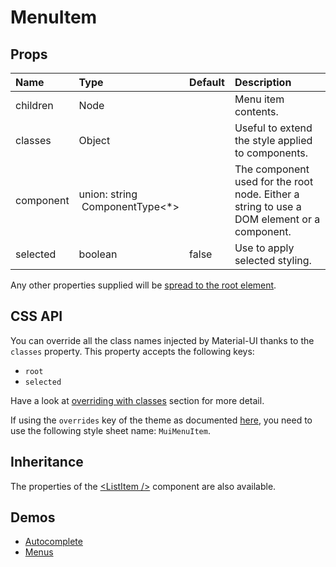 <!--- This documentation is automatically generated, do not try to edit it. -->

# MenuItem



## Props
| Name | Type | Default | Description |
|:-----|:-----|:--------|:------------|
| children | Node |  | Menu item contents. |
| classes | Object |  | Useful to extend the style applied to components. |
| component | union:&nbsp;string<br>&nbsp;ComponentType<*><br> |  | The component used for the root node. Either a string to use a DOM element or a component. |
| selected | boolean | false | Use to apply selected styling. |

Any other properties supplied will be [spread to the root element](/customization/api#spread).

## CSS API

You can override all the class names injected by Material-UI thanks to the `classes` property.
This property accepts the following keys:
- `root`
- `selected`

Have a look at [overriding with classes](/customization/overrides#overriding-with-classes)
section for more detail.

If using the `overrides` key of the theme as documented
[here](/customization/themes#customizing-all-instances-of-a-component-type),
you need to use the following style sheet name: `MuiMenuItem`.

## Inheritance

The properties of the [&lt;ListItem /&gt;](/api/list-item) component are also available.

## Demos

- [Autocomplete](/demos/autocomplete)
- [Menus](/demos/menus)

